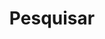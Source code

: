 ---
title: "Pesquisar"
slug: "pesquisar"
layout: "search"
outputs:
    - html
    - json
menu:
    main:
        weight: -60
        params: 
            icon: search
---